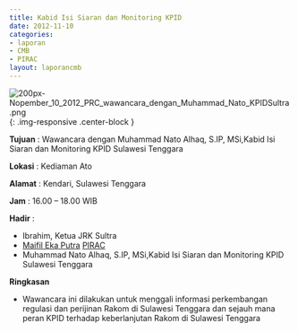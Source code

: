 ```yaml
---
title: Kabid Isi Siaran dan Monitoring KPID
date: 2012-11-10
categories:
- laporan
- CMB
- PIRAC
layout: laporancmb
---
```


![200px-Nopember_10_2012_PRC_wawancara_dengan_Muhammad_Nato_KPIDSultra.png](/uploads/200px-Nopember_10_2012_PRC_wawancara_dengan_Muhammad_Nato_KPIDSultra.png){: .img-responsive .center-block }


**Tujuan** : Wawancara dengan Muhammad Nato Alhaq, S.IP, MSi,Kabid Isi Siaran dan Monitoring KPID Sulawesi Tenggara 

**Lokasi** : Kediaman Ato 

**Alamat** : Kendari, Sulawesi Tenggara 

**Jam** : 16.00 – 18.00 WIB 

**Hadir** :
* Ibrahim, Ketua JRK Sultra
* [Maifil Eka Putra](http://wiki.ciptamedia.org/wiki/Maifil_Eka_Putra) [PIRAC](http://wiki.ciptamedia.org/wiki/PIRAC)
* Muhammad Nato Alhaq, S.IP, MSi,Kabid Isi Siaran dan Monitoring KPID Sulawesi Tenggara

**Ringkasan**  
* Wawancara ini dilakukan untuk menggali informasi perkembangan regulasi dan perijinan Rakom di Sulawesi Tenggara dan sejauh mana peran KPID terhadap keberlanjutan Rakom di Sulawesi Tenggara
